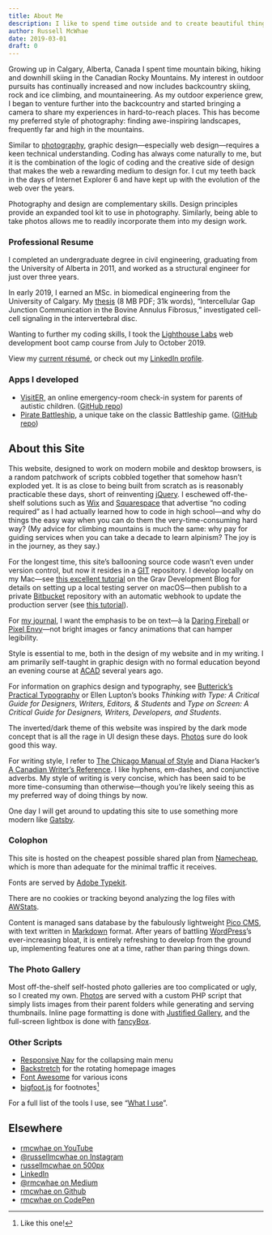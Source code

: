 ```yaml
---
title: About Me
description: I like to spend time outside and to create beautiful things.
author: Russell McWhae
date: 2019-03-01
draft: 0
---
```


Growing up in Calgary, Alberta, Canada I spent time mountain biking, hiking and downhill skiing in the Canadian Rocky Mountains. My interest in outdoor pursuits has continually increased and now includes backcountry skiing, rock and ice climbing, and mountaineering. As my outdoor experience grew, I began to venture further into the backcountry and started bringing a camera to share my experiences in hard-to-reach places. This has become my preferred style of photography: finding awe-inspiring landscapes, frequently far and high in the mountains.

Similar to [photography](/photography), graphic design—especially web design—requires a keen technical understanding. Coding has always come naturally to me, but it is the combination of the logic of coding and the creative side of design that makes the web a rewarding medium to design for. I cut my teeth back in the days of Internet Explorer 6 and have kept up with the evolution of the web over the years.

Photography and design are complementary skills. Design principles provide an expanded tool kit to use in photography. Similarly, being able to take photos allows me to readily incorporate them into my design work.

### Professional Resume

I completed an undergraduate degree in civil engineering, graduating from the University of Alberta in 2011, and worked as a structural engineer for just over three years.

In early 2019, I earned an MSc. in biomedical engineering from the University of Calgary. My [thesis](/pdf/ucalgary_2019_mcwhae_russell.pdf) (8 MB PDF; 31k words), “Intercellular Gap Junction Communication in the Bovine Annulus Fibrosus,” investigated cell-cell signaling in the intervertebral disc.

Wanting to further my coding skills, I took the [Lighthouse Labs](https://www.lighthouselabs.ca) web development boot camp course from July to October 2019.

View my [current résumé](/pdf/mcwhae_russell_resume.pdf), or check out my [LinkedIn profile](https://www.linkedin.com/in/russellmcwhae/).

### Apps I developed

-   [VisitER](https://visiter.herokuapp.com/), an online emergency-room check-in system for parents of autistic children. ([GitHub repo](https://github.com/hitony7/WaitTimes))
-   [Pirate Battleship](http://battleship-lhl.herokuapp.com/), a unique take on the classic Battleship game. ([GitHub repo](https://github.com/rmcwhae/battleship))

## About this Site

This website, designed to work on modern mobile and desktop browsers, is a random patchwork of scripts cobbled together that somehow hasn’t exploded yet. It is as close to being built from scratch as is reasonably practicable these days, short of reinventing [jQuery](https://jquery.com). I eschewed off-the-shelf solutions such as [Wix](http://wix.com) and [Squarespace](http://squarespace.com) that advertise “no coding required” as I had actually learned how to code in high school—and why do things the easy way when you can do them the very-time-consuming hard way? (My advice for climbing mountains is much the same: why pay for guiding services when you can take a decade to learn alpinism? The joy is in the journey, as they say.)

For the longest time, this site’s ballooning source code wasn’t even under version control, but now it resides in a [GIT](https://git-scm.com) repository. I develop locally on my Mac—see [this excellent tutorial](https://getgrav.org/blog/macos-mojave-apache-multiple-php-versions) on the Grav Development Blog for details on setting up a local testing server on macOS—then publish to a private [Bitbucket](https://bitbucket.org/) repository with an automatic webhook to update the production server (see [this tutorial](https://getgrav.org/blog/developing-with-github-part-2)).

For [my journal](/journal), I want the emphasis to be on text—à la [Daring Fireball](https://daringfireball.net) or [Pixel Envy](https://pxlnv.com)—not bright images or fancy animations that can hamper legibility.

Style is essential to me, both in the design of my website and in my writing. I am primarily self-taught in graphic design with no formal education beyond an evening course at [ACAD](https://www.acad.ca) several years ago.

For information on graphics design and typography, see [Butterick’s Practical Typography](https://practicaltypography.com) or Ellen Lupton’s books _Thinking with Type: A Critical Guide for Designers, Writers, Editors, & Students_ and _Type on Screen: A Critical Guide for Designers, Writers, Developers, and Students_.

The inverted/dark theme of this website was inspired by the dark mode concept that is all the rage in UI design these days. [Photos](/photography) sure do look good this way.

For writing style, I refer to [The Chicago Manual of Style](https://www.chicagomanualofstyle.org/) and Diana Hacker’s [A Canadian Writer’s Reference](https://www.goodreads.com/book/show/888794.A_Canadian_Writer_s_Reference). I like hyphens, em-dashes, and conjunctive adverbs. My style of writing is very concise, which has been said to be more time-consuming than otherwise—though you’re likely seeing this as my preferred way of doing things by now.

One day I will get around to updating this site to use something more modern like [Gatsby](https://www.gatsbyjs.org/).

### Colophon

This site is hosted on the cheapest possible shared plan from [Namecheap](http://namecheap.com), which is more than adequate for the minimal traffic it receives.

Fonts are served by [Adobe Typekit](https://typekit.com).

There are no cookies or tracking beyond analyzing the log files with [AWStats](https://awstats.sourceforge.io).

Content is managed sans database by the fabulously lightweight [Pico CMS](http://picocms.org), with text written in [Markdown](https://daringfireball.net/projects/markdown/) format. After years of battling [WordPress](https://wordpress.org)’s ever-increasing bloat, it is entirely refreshing to develop from the ground up, implementing features one at a time, rather than paring things down.

<!-- ### Reading Time Estimates

Reading time estimates for these articles assumes a [265 words per minute](https://help.medium.com/hc/en-us/articles/214991667-Read-time) speed. Admittedly, my notoriously [long](/journal/30-going-on-13)-[winded](/journal/faith) essays may require a slower pace to digest properly. The actual word count is done via a custom Pico plugin, which I may get around to releasing someday. -->

### The Photo Gallery

Most off-the-shelf self-hosted photo galleries are too complicated or ugly, so I created my own. [Photos](https://russellmcwhae.ca/photography) are served with a custom PHP script that simply lists images from their parent folders while generating and serving thumbnails. Inline page formatting is done with [Justified Gallery](https://miromannino.github.io/Justified-Gallery/), and the full-screen lightbox is done with [fancyBox](https://fancyapps.com/fancybox/3/).

### Other Scripts

-   [Responsive Nav](http://responsive-nav.com) for the collapsing main menu
-   [Backstretch](http://www.jquery-backstretch.com) for the rotating homepage images
-   [Font Awesome](https://fontawesome.com) for various icons
-   [bigfoot.js](http://bigfootjs.com) for footnotes[^1]

[^1]: Like this one!

For a full list of the tools I use, see “[What I use](/journal/uses)”.

## Elsewhere

-   [rmcwhae on YouTube](https://www.youtube.com/user/rmcwhae)
-   [@russellmcwhae on Instagram](https://www.instagram.com/russellmcwhae/)
-   [russellmcwhae on 500px](https://500px.com/russellmcwhae)
-   [LinkedIn](https://www.linkedin.com/in/rmcwhae/)
-   [@rmcwhae on Medium](https://medium.com/@rmcwhae)
-   [rmcwhae on Github](https://github.com/rmcwhae)
-   [rmcwhae on CodePen](https://codepen.io/rmcwhae)
